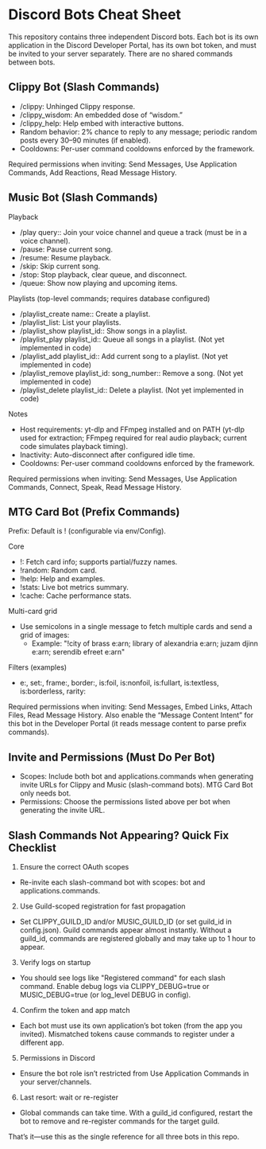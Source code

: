 # Discord Bots Cheat Sheet

This repository contains three independent Discord bots. Each bot is its own application in the Discord Developer Portal, has its own bot token, and must be invited to your server separately. There are no shared commands between bots.

## Clippy Bot (Slash Commands)

- /clippy: Unhinged Clippy response.
- /clippy_wisdom: An embedded dose of “wisdom.”
- /clippy_help: Help embed with interactive buttons.
- Random behavior: 2% chance to reply to any message; periodic random posts every 30–90 minutes (if enabled).
- Cooldowns: Per-user command cooldowns enforced by the framework.

Required permissions when inviting: Send Messages, Use Application Commands, Add Reactions, Read Message History.

## Music Bot (Slash Commands)

Playback

- /play query:<url or search>: Join your voice channel and queue a track (must be in a voice channel).
- /pause: Pause current song.
- /resume: Resume playback.
- /skip: Skip current song.
- /stop: Stop playback, clear queue, and disconnect.
- /queue: Show now playing and upcoming items.

Playlists (top-level commands; requires database configured)

- /playlist_create name:<text>: Create a playlist.
- /playlist_list: List your playlists.
- /playlist_show playlist_id:<number>: Show songs in a playlist.
- /playlist_play playlist_id:<number>: Queue all songs in a playlist. (Not yet implemented in code)
- /playlist_add playlist_id:<number>: Add current song to a playlist. (Not yet implemented in code)
- /playlist_remove playlist_id:<number> song_number:<number>: Remove a song. (Not yet implemented in code)
- /playlist_delete playlist_id:<number>: Delete a playlist. (Not yet implemented in code)

Notes

- Host requirements: yt-dlp and FFmpeg installed and on PATH (yt-dlp used for extraction; FFmpeg required for real audio playback; current code simulates playback timing).
- Inactivity: Auto-disconnect after configured idle time.
- Cooldowns: Per-user command cooldowns enforced by the framework.

Required permissions when inviting: Send Messages, Use Application Commands, Connect, Speak, Read Message History.

## MTG Card Bot (Prefix Commands)

Prefix: Default is ! (configurable via env/Config).

Core

- !<card name>: Fetch card info; supports partial/fuzzy names.
- !random: Random card.
- !help: Help and examples.
- !stats: Live bot metrics summary.
- !cache: Cache performance stats.

Multi-card grid

- Use semicolons in a single message to fetch multiple cards and send a grid of images:
  - Example: "!city of brass e:arn; library of alexandria e:arn; juzam djinn e:arn; serendib efreet e:arn"

Filters (examples)

- e:<set>, set:<set>, frame:<year>, border:<color>, is:foil, is:nonfoil, is:fullart, is:textless, is:borderless, rarity:<r>

Required permissions when inviting: Send Messages, Embed Links, Attach Files, Read Message History.
Also enable the “Message Content Intent” for this bot in the Developer Portal (it reads message content to parse prefix commands).

## Invite and Permissions (Must Do Per Bot)

- Scopes: Include both bot and applications.commands when generating invite URLs for Clippy and Music (slash-command bots). MTG Card Bot only needs bot.
- Permissions: Choose the permissions listed above per bot when generating the invite URL.

## Slash Commands Not Appearing? Quick Fix Checklist

1) Ensure the correct OAuth scopes

- Re-invite each slash-command bot with scopes: bot and applications.commands.

2) Use Guild-scoped registration for fast propagation

- Set CLIPPY_GUILD_ID and/or MUSIC_GUILD_ID (or set guild_id in config.json). Guild commands appear almost instantly. Without a guild_id, commands are registered globally and may take up to 1 hour to appear.

3) Verify logs on startup

- You should see logs like "Registered command" for each slash command. Enable debug logs via CLIPPY_DEBUG=true or MUSIC_DEBUG=true (or log_level DEBUG in config).

4) Confirm the token and app match

- Each bot must use its own application’s bot token (from the app you invited). Mismatched tokens cause commands to register under a different app.

5) Permissions in Discord

- Ensure the bot role isn’t restricted from Use Application Commands in your server/channels.

6) Last resort: wait or re-register

- Global commands can take time. With a guild_id configured, restart the bot to remove and re-register commands for the target guild.

That’s it—use this as the single reference for all three bots in this repo.
